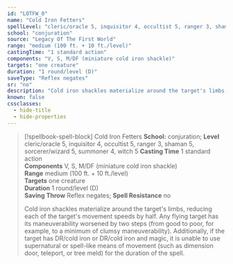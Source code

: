 ```yaml
---
id: "LOTFW_0"
name: "Cold Iron Fetters"
spellLevel: "cleric/oracle 5, inquisitor 4, occultist 5, ranger 3, shaman 5, sorcerer/wizard 5, summoner 4, witch 5"
school: "conjuration"
source: "Legacy Of The First World"
range: "medium (100 ft. + 10 ft./level)"
castingTime: "1 standard action"
components: "V, S, M/DF (miniature cold iron shackle)"
targets: "one creature"
duration: "1 round/level (D)"
saveType: "Reflex negates"
sr: "no"
description: "Cold iron shackles materialize around the target's limbs, reducing each of the target's movement speeds by half. Any flying target has its maneuverability worsened by two steps (from good to poor, for example, to a minimum of clumsy maneuverability). Additionally, if the target has DR/cold iron or DR/cold iron and magic, it is unable to use supernatural or spell-like means of movement (such as dimension door, teleport, or tree meld) for the duration of the spell."
known: false
cssclasses:
  - hide-title
  - hide-properties
---
```


> [!spellbook-spell-block] Cold Iron Fetters
> **School:** conjuration; **Level** cleric/oracle 5, inquisitor 4, occultist 5, ranger 3, shaman 5, sorcerer/wizard 5, summoner 4, witch 5
> **Casting Time** 1 standard action  
> **Components** V, S, M/DF (miniature cold iron shackle)  
> **Range** medium (100 ft. + 10 ft./level)  
> **Targets** one creature  
> **Duration** 1 round/level (D)  
> **Saving Throw** Reflex negates; **Spell Resistance** no
> 
> Cold iron shackles materialize around the target's limbs, reducing each of the target's movement speeds by half. Any flying target has its maneuverability worsened by two steps (from good to poor, for example, to a minimum of clumsy maneuverability). Additionally, if the target has DR/cold iron or DR/cold iron and magic, it is unable to use supernatural or spell-like means of movement (such as dimension door, teleport, or tree meld) for the duration of the spell.